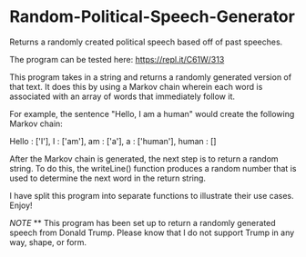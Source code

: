 # Random-Political-Speech-Generator
Returns a randomly created political speech based off of past speeches.

The program can be tested here: https://repl.it/C61W/313


This program takes in a string and returns a randomly generated version of that text. It does this by using a Markov chain wherein each word is associated with an array of words that immediately follow it.

For example, the sentence "Hello, I am a human" would create the following Markov chain:

Hello : ['I'],
I : ['am'],
am : ['a'],
a : ['human'],
human : []

After the Markov chain is generated, the next step is to return a random string. To do this, the writeLine() function 
produces a random number that is used to determine the next word in the return string.

I have split this program into separate functions to illustrate their use cases. Enjoy!

*NOTE*
**
  This program has been set up to return a randomly generated speech from Donald Trump. Please know that I do not support Trump in any way, shape, or form.


